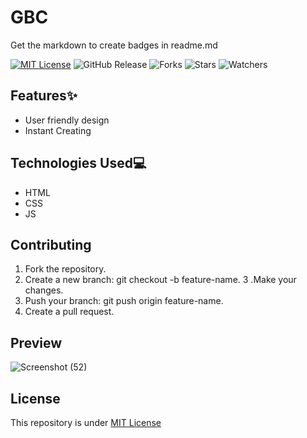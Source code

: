 # GBC
Get the markdown to create badges in readme.md

[![MIT License](https://img.shields.io/badge/License-MIT-green.svg)](https://github.com/Harshit2012/GBCr?tab=MIT-1-ov-file#readme)
![GitHub Release](https://img.shields.io/github/v/release/harshit2012/gbc)
![Forks](https://img.shields.io/github/forks/harshit2012/gbc)
![Stars](https://img.shields.io/github/stars/harshit2012/gbc)
![Watchers](https://img.shields.io/github/watchers/harshit2012/gbc)

## Features✨
- User friendly design
- Instant Creating

## Technologies Used💻
- HTML
- CSS
- JS

## Contributing
1. Fork the repository.
2. Create a new branch: git checkout -b feature-name.
3 .Make your changes.
4. Push your branch: git push origin feature-name.
5. Create a pull request.

## Preview
![Screenshot (52)](https://github.com/Harshit2012/GBC/assets/105143145/00c59d36-d952-47b5-9f11-47304a12ca49)

## License
This repository is under [MIT License](https://github.com/Harshit2012/GBC?tab=MIT-1-ov-file)
